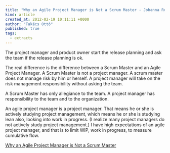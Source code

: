 ```yaml
---
title: "Why an Agile Project Manager is Not a Scrum Master - Johanna Rothman"
kind: article
created_at: 2012-02-19 10:11:11 +0000
author: "Takács Ottó"
published: true
tags: 
  - extracts
---
```

The project manager and product owner start the release planning and ask the team if the release planning is ok.

The real difference is the difference between a Scrum Master and an Agile Project Manager. A Scrum Master is not a project manager. A scrum master does not manage risk by him or herself. A project manager will take on the risk management responsibility without asking the team.

A Scrum Master has only allegiance to the team. A project manager has responsibility to the team and to the organization.

 An agile project manager is a project manager. That means he or she is actively studying project management, which means he or she is studying lean also, looking into work in progress. (I realize many project managers do not actively study project management.) I have high expectations of an agile project manager, and that is to limit WIP, work in progress, to measure cumulative flow. 

[Why an Agile Project Manager is Not a Scrum Master](http://www.jrothman.com/blog/mpd/2012/02/why-an-agile-project-manager-is-not-a-scrum-master.html)

<div class='old-comments'></div>